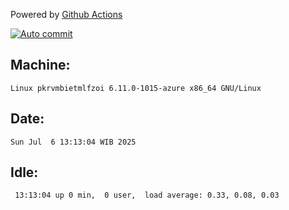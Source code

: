 Powered by [Github Actions](https://github.com/features/actions)

[![Auto commit](https://github.com/hiage/workstation/workflows/Auto%20commit/badge.svg)](https://github.com/hiage/workstation/actions?query=workflow%3A%22Auto+commit%22)

## Machine:
```
Linux pkrvmbietmlfzoi 6.11.0-1015-azure x86_64 GNU/Linux
```
## Date:
```
Sun Jul  6 13:13:04 WIB 2025
```
## Idle:
```
 13:13:04 up 0 min,  0 user,  load average: 0.33, 0.08, 0.03
```
